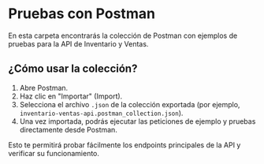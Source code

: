 # Pruebas con Postman

En esta carpeta encontrarás la colección de Postman con ejemplos de pruebas para la API de Inventario y Ventas.

## ¿Cómo usar la colección?

1. Abre Postman.
2. Haz clic en "Importar" (Import).
3. Selecciona el archivo `.json` de la colección exportada (por ejemplo, `inventario-ventas-api.postman_collection.json`).
4. Una vez importada, podrás ejecutar las peticiones de ejemplo y pruebas directamente desde Postman.

Esto te permitirá probar fácilmente los endpoints principales de la API y verificar su funcionamiento.
